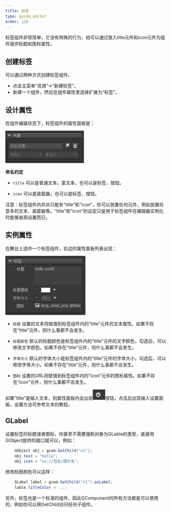 ```yaml
---
title: 标签
type: guide_editor
order: 120
---
```


标签组件非常简单，它没有特殊的行为，他可以通过放入title元件和icon元件为组件提供标题和图标属性。

## 创建标签

可以通过两种方式创建标签组件。

- 点击主菜单“资源”->“新建标签”。
- 新建一个组件，然后在组件属性里选择扩展为“标签”。

## 设计属性

在组件编辑状态下，标签组件的属性面板是：

![](../../images/20170802232618.png)

**命名约定**

- `title` 可以是普通文本，富文本，也可以是标签、按钮。

- `icon` 可以是装载器，也可以是标签、按钮。

注意：标签组件内并非只能有“title”和“icon”，你可以放置任何元件，例如放置任意多的文本、装载器等。“title”和“icon”的设定只是用于标签组件在编辑器实例化时能够直观设置而已。

## 实例属性

在舞台上选中一个标签组件，右边的属性面板列表出现：

![](../../images/20170803140710.png)

- `标题` 设置的文本将赋值到标签组件内的“title”元件的文本属性。如果不存在“title”元件，则什么事都不会发生。

- `标题颜色` 默认的标题颜色是标签组件内的“title”元件的文字颜色，勾选后，可以修改文字颜色。如果不存在“title”元件，则什么事都不会发生。

- `字体大小` 默认的字体大小是标签组件内的“title”元件的字体大小，勾选后，可以修改字体大小。如果不存在“title”元件，则什么事都不会发生。

- `图标` 设置的URL将赋值到标签组件内的“icon”元件的图标属性。如果不存在“icon”元件，则什么事都不会发生。

如果“title”是输入文本，则属性面板内会出现![](../../images/20170801144514.png)按钮，点击后出现输入设置面板。设置方法可参考文本的教程。

## GLabel

设置标签的标题或者图标，你甚至不需要强制对象为GLable的类型，直接用GObject提供的接口就可以，例如：

```csharp
    GObject obj = gcom.GetChild("n1");
    obj.text = "hello";
    obj.icon = "ui://包名/图片名";   
```

修改标题颜色可以这样：

```csharp
    GLabel label = gcom.GetChild("n1").asLabel;
    lable.titleColor = ...;
```

另外，标签也是一个标准的组件，因此GComponent的所有方法都是可以使用的，例如你可以用GetChild访问任何子组件。